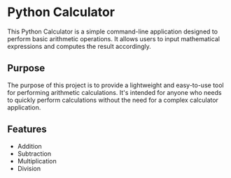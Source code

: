 # Python Calculator

This Python Calculator is a simple command-line application designed to perform basic arithmetic operations. It allows users to input mathematical expressions and computes the result accordingly.

## Purpose

The purpose of this project is to provide a lightweight and easy-to-use tool for performing arithmetic calculations. It's intended for anyone who needs to quickly perform calculations without the need for a complex calculator application.

## Features

- Addition
- Subtraction
- Multiplication
- Division

